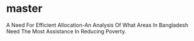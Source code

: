 # master
A Need For Efficient Allocation-An Analysis Of What Areas In Bangladesh Need The Most Assistance In Reducing Poverty.
